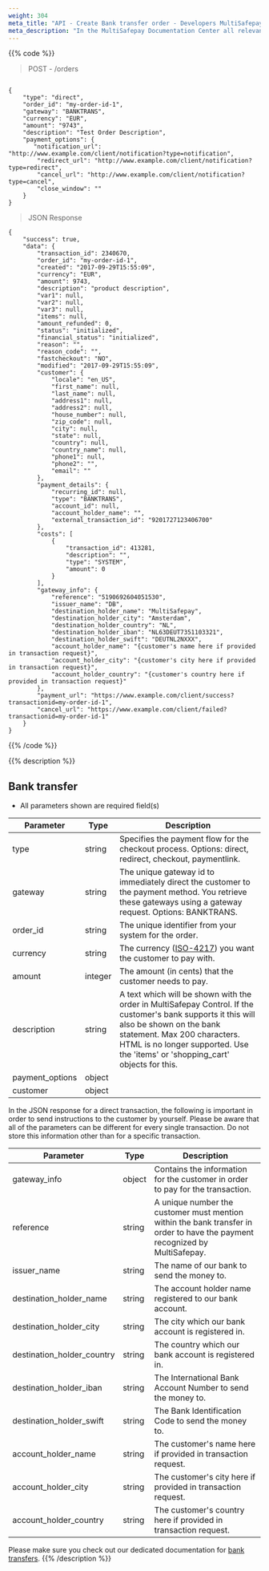 ```yaml
---
weight: 304
meta_title: "API - Create Bank transfer order - Developers MultiSafepay"
meta_description: "In the MultiSafepay Documentation Center all relevant information regarding our Plugins and API. As well as Support pages for Payment Method, Tools and General Questions. You can also find the contact details of our Support Team and Integration Team."
---
```

{{% code %}}

> POST - /orders

```shell

{
    "type": "direct",
    "order_id": "my-order-id-1",
    "gateway": "BANKTRANS",
    "currency": "EUR",
    "amount": "9743",
    "description": "Test Order Description",
    "payment_options": {
       "notification_url": "http://www.example.com/client/notification?type=notification",
        "redirect_url": "http://www.example.com/client/notification?type=redirect",
        "cancel_url": "http://www.example.com/client/notification?type=cancel", 
        "close_window": ""
    }
}
```

> JSON Response 

```shell
{
    "success": true,
    "data": {
        "transaction_id": 2340670,
        "order_id": "my-order-id-1",
        "created": "2017-09-29T15:55:09",
        "currency": "EUR",
        "amount": 9743,
        "description": "product description",
        "var1": null,
        "var2": null,
        "var3": null,
        "items": null,
        "amount_refunded": 0,
        "status": "initialized",
        "financial_status": "initialized",
        "reason": "",
        "reason_code": "",
        "fastcheckout": "NO",
        "modified": "2017-09-29T15:55:09",
        "customer": {
            "locale": "en_US",
            "first_name": null,
            "last_name": null,
            "address1": null,
            "address2": null,
            "house_number": null,
            "zip_code": null,
            "city": null,
            "state": null,
            "country": null,
            "country_name": null,
            "phone1": null,
            "phone2": "",
            "email": ""
        },
        "payment_details": {
            "recurring_id": null,
            "type": "BANKTRANS",
            "account_id": null,
            "account_holder_name": "",
            "external_transaction_id": "9201727123406700"
        },
        "costs": [
            {
                "transaction_id": 413281,
                "description": "",
                "type": "SYSTEM",
                "amount": 0
            }
        ],
        "gateway_info": {
            "reference": "5190692604051530",
            "issuer_name": "DB",
            "destination_holder_name": "MultiSafepay",
            "destination_holder_city": "Amsterdam",
            "destination_holder_country": "NL",
            "destination_holder_iban": "NL63DEUT7351103321",
            "destination_holder_swift": "DEUTNL2NXXX",
            "account_holder_name": "{customer's name here if provided in transaction request}",
            "account_holder_city": "{customer's city here if provided in transaction request}",
            "account_holder_country": "{customer's country here if provided in transaction request}"
        },
        "payment_url": "https://www.example.com/client/success?transactionid=my-order-id-1",
        "cancel_url": "https://www.example.com/client/failed?transactionid=my-order-id-1"
    }
}
```
{{% /code %}}

{{% description %}}
## Bank transfer

* All parameters shown are required field(s)

| Parameter                      | Type     | Description                                                                              |
|--------------------------------|----------|------------------------------------------------------------------------------------------|
| type                           | string | Specifies the payment flow for the checkout process. Options: direct, redirect, checkout, paymentlink. |
| gateway                        | string | The unique gateway id to immediately direct the customer to the payment method. You retrieve these gateways using a gateway request. Options: BANKTRANS. |
| order_id                       | string | The unique identifier from your system for the order.                                    |
| currency                       | string | The currency ([ISO-4217](https://www.iso.org/iso-4217-currency-codes.html)) you want the customer to pay with. |
| amount                         | integer | The amount (in cents) that the customer needs to pay.                                    |
| description                    | string | A text which will be shown with the order in MultiSafepay Control. If the customer's bank supports it this will also be shown on the bank statement. Max 200 characters. HTML is no longer supported. Use the 'items' or 'shopping_cart' objects for this. |
| payment_options                | object |                       |
| customer                       | object |                          |

In the JSON response for a direct transaction, the following is important in order to send instructions to the customer by yourself. Please be aware that all of the parameters can be different for every single transaction. Do not store this information other than for a specific transaction.

| Parameter                  | Type     | Description                                                                                  |
|----------------------------|----------|----------------------------------------------------------------------------------------------|
| gateway_info               | object | Contains the information for the customer in order to pay for the transaction.               |
| reference                  | string | A unique number the customer must mention within the bank transfer in order to have the payment recognized by MultiSafepay. |
| issuer_name                | string | The name of our bank to send the money to.                                                   |
| destination_holder_name    | string | The account holder name registered to our bank account.                                      |
| destination_holder_city    | string | The city which our bank account is registered in.                                            |
| destination_holder_country | string | The country which our bank account is registered in.                                         |
| destination_holder_iban    | string | The International Bank Account Number to send the money to.                                  |
| destination_holder_swift   | string | The Bank Identification Code to send the money to.                                           |
| account_holder_name        | string | The customer's name here if provided in transaction request.                                 |
| account_holder_city        | string | The customer's city here if provided in transaction request.                                 |
| account_holder_country     | string | The customer's country here if provided in transaction request.                              |


Please make sure you check out our dedicated documentation for [bank transfers](/payment-methods/bank-transfer/).
{{% /description %}}